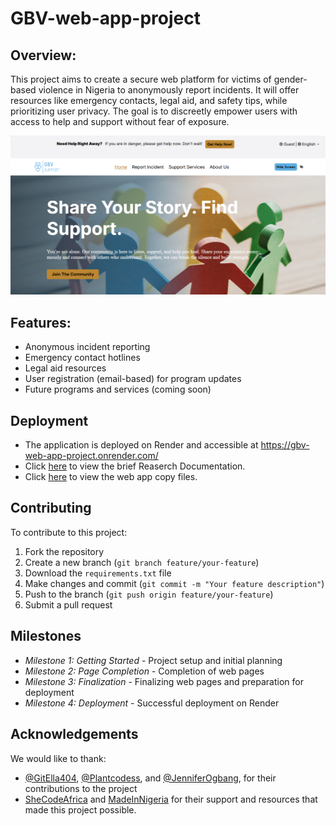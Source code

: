 # GBV-web-app-project

## Overview:

This project aims to create a secure web platform for victims of gender-based violence in Nigeria to anonymously report incidents. It will offer resources like emergency contacts, legal aid, and safety tips, while prioritizing user privacy. The goal is to discreetly empower users with access to help and support without fear of exposure.

![](homepage.PNG)

## Features:

- Anonymous incident reporting
- Emergency contact hotlines
- Legal aid resources
- User registration (email-based) for program updates
- Future programs and services (coming soon)

## Deployment

- The application is deployed on Render and accessible at https://gbv-web-app-project.onrender.com/
- Click [here](https://docs.google.com/document/d/1yu53284IZz97YDRLCJfacs7UoI3pRjHUcpwKBmKAn_o/edit?usp=sharing) to view the brief Reaserch Documentation.
- Click [here](https://drive.google.com/drive/folders/1AV1v_WZsqu5zyXTPZA73dSNKckcysrd6?usp=sharing) to view the web app copy files.


## Contributing

To contribute to this project:

1. Fork the repository
2. Create a new branch (`git branch feature/your-feature`)
3. Download the `requirements.txt` file
4. Make changes and commit (`git commit -m "Your feature description"`)
5. Push to the branch (`git push origin feature/your-feature`)
6. Submit a pull request

## Milestones

- *Milestone 1: Getting Started* - Project setup and initial planning
- *Milestone 2: Page Completion* - Completion of web pages
- *Milestone 3: Finalization* - Finalizing web pages and preparation for deployment
- *Milestone 4: Deployment* - Successful deployment on Render


## Acknowledgements

We would like to thank:

- [@GitElla404](https://github.com/GitElla404), [@Plantcodess](https://github.com/Plantcodess), and [@JenniferOgbang](https://github.com/JenniferOgbang), for their contributions to the project
- [SheCodeAfrica](https://shecodeafrica.org) and [MadeInNigeria](https://madeinnigeria.dev) for their support and resources that made this project possible.
